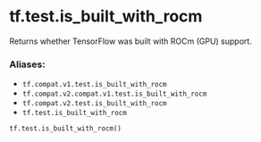 <div itemscope itemtype="http://developers.google.com/ReferenceObject">
<meta itemprop="name" content="tf.test.is_built_with_rocm" />
<meta itemprop="path" content="Stable" />
</div>

# tf.test.is_built_with_rocm

Returns whether TensorFlow was built with ROCm (GPU) support.

### Aliases:

* `tf.compat.v1.test.is_built_with_rocm`
* `tf.compat.v2.compat.v1.test.is_built_with_rocm`
* `tf.compat.v2.test.is_built_with_rocm`
* `tf.test.is_built_with_rocm`

``` python
tf.test.is_built_with_rocm()
```

<!-- Placeholder for "Used in" -->
